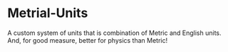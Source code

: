 # Metrial-Units
A custom system of units that is combination of Metric and English units. And, for good measure, better for physics than Metric!
